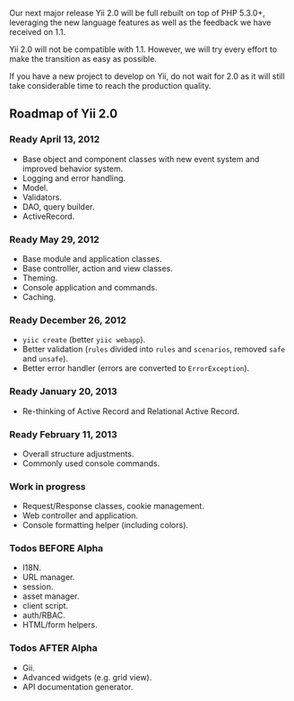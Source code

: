 Our next major release Yii 2.0 will be full rebuilt on top of PHP 5.3.0+, leveraging the new language features as well as the feedback we have received on 1.1.

Yii 2.0 will not be compatible with 1.1. However, we will try every effort to make the transition as easy as possible.

If you have a new project to develop on Yii, do not wait for 2.0 as it will still take considerable time to reach the production quality.

## Roadmap of Yii 2.0

### Ready April 13, 2012

- Base object and component classes with new event system and improved behavior system.
- Logging and error handling.
- Model.
- Validators.
- DAO, query builder.
- ActiveRecord.

### Ready May 29, 2012

- Base module and application classes.
- Base controller, action and view classes.
- Theming.
- Console application and commands.
- Caching.

### Ready December 26, 2012

- `yiic create` (better `yiic webapp`).
- Better validation (`rules` divided into `rules` and `scenarios`, removed `safe` and `unsafe`).
- Better error handler (errors are converted to `ErrorException`).

### Ready January 20, 2013

- Re-thinking of Active Record and Relational Active Record.

### Ready February 11, 2013

- Overall structure adjustments.
- Commonly used console commands.

### Work in progress

- Request/Response classes, cookie management.
- Web controller and application.
- Console formatting helper (including colors).

### Todos BEFORE Alpha

- I18N.
- URL manager.
- session.
- asset manager. 
- client script.
- auth/RBAC.
- HTML/form helpers.

### Todos AFTER Alpha

- Gii.
- Advanced widgets (e.g. grid view).
- API documentation generator.